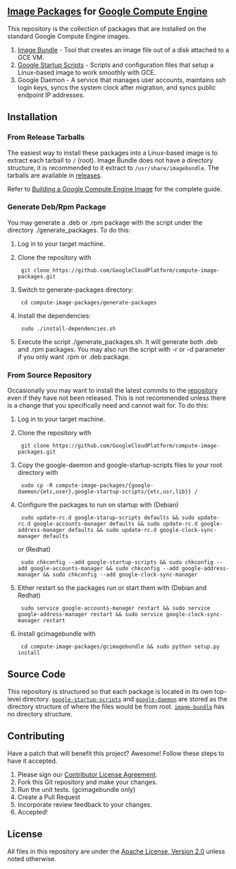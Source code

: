 ## [Image Packages](https://cloud.google.com/compute/docs/images) for [Google Compute Engine](https://cloud.google.com/compute/)
This repository is the collection of packages that are installed on the standard Google Compute Engine images.

1. [Image Bundle](https://cloud.google.com/compute/docs/images#buildingimage) - Tool that creates an image file out of a disk attached to a GCE VM.
1. [Google Startup Scripts](https://cloud.google.com/compute/docs/startupscript) - Scripts and configuration files that setup a Linux-based image to work smoothly with GCE.
1. Google Daemon - A service that manages user accounts, maintains ssh login keys, syncs the system clock after migration, and syncs public endpoint IP addresses.

## Installation

### From Release Tarballs
The easiest way to install these packages into a Linux-based image is to extract each tarball to `/` (root). Image Bundle does not have a directory structure, it is recommended to it extract to `/usr/share/imagebundle`. The tarballs are available in [releases](https://github.com/GoogleCloudPlatform/compute-image-packages/releases).

Refer to [Building a Google Compute Engine Image](https://cloud.google.com/compute/docs/images) for the complete guide.

### Generate Deb/Rpm Package
You may generate a .deb or .rpm package with the script under the directory ./generate_packages. To do this:

1. Log in to your target machine.
1. Clone the repository with

        git clone https://github.com/GoogleCloudPlatform/compute-image-packages.git

2. Switch to generate-packages directory:

        cd compute-image-packages/generate-packages

3. Install the dependencies:

        sudo ./install-dependencies.sh

4. Execute the script ./generate_packages.sh. It will generate both .deb and .rpm packages. You may also run the script with -r or -d parameter if you only want .rpm or .deb package.

### From Source Repository
Occasionally you may want to install the latest commits to the [repository](https://github.com/GoogleCloudPlatform/compute-image-packages/) even if they have not been released. This is not recommended unless there is a change that you specifically need and cannot wait for. To do this:

1. Log in to your target machine.
1. Clone the repository with

        git clone https://github.com/GoogleCloudPlatform/compute-image-packages.git

1. Copy the google-daemon and google-startup-scripts files to your root directory with

        sudo cp -R compute-image-packages/{google-daemon/{etc,user},google-startup-scripts/{etc,usr,lib}} /

1. Configure the packages to run on startup with (Debian)

        sudo update-rc.d google-starup-scripts defaults && sudo update-rc.d google-accounts-manager defaults && sudo update-rc.d google-address-manager defaults && sudo update-rc.d google-clock-sync-manager defaults

   or (Redhat)

        sudo chkconfig --add google-startup-scripts && sudo chkconfig --add google-accounts-manager && sudo chkconfig --add google-address-manager && sudo chkconfig --add google-clock-sync-manager

1. Either restart so the packages run or start them with (Debian and Redhat)

        sudo service google-accounts-manager restart && sudo service google-address-manager restart && sudo service google-clock-sync-manager restart

1. Install gcimagebundle with

        cd compute-image-packages/gcimagebundle && sudo python setup.py install

## Source Code
This repository is structured so that each package is located in its own top-level directory. [`google-startup-scripts`](google-startup-scripts/) and [`google-daemon`](google-daemon/) are stored as the directory structure of where the files would be from root. [`image-bundle`](image-bundle/) has no directory structure.

## Contributing
Have a patch that will benefit this project? Awesome! Follow these steps to have it accepted.

1. Please sign our [Contributor License Agreement](CONTRIB.md).
1. Fork this Git repository and make your changes.
1. Run the unit tests. (gcimagebundle only)
1. Create a Pull Request
1. Incorporate review feedback to your changes.
1. Accepted!

## License
All files in this repository are under the [Apache License, Version 2.0](LICENSE) unless noted otherwise.
